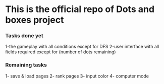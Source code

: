 <h1>This is the official repo of Dots and boxes project</h1>
<h3>Tasks done yet</h3>
1-the gameplay with all conditions except for DFS 
2-user interface with all fields required except for (number of dots remaining)
<h3>Remaining tasks</h3>
1- save & load pages
2- rank pages
3- input color
4- computer mode

